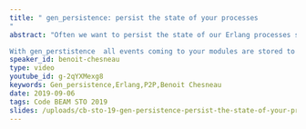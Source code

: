 ```yaml
---
title: " gen_persistence: persist the state of your processes
"
abstract: "Often we want to persist the state of our Erlang processes so that it can be recovered after a crash, started/restarted on demand (via a supervisor or manually) or migrated in the cluster via a storage provider. To solve it I have created a  new small opensource library.

With gen_perstistence  all events coming to your modules are stored to the disk and replayed on the restart but it’s also possible to store a snapshot of the state to reduce the recovery time. An implementation of gen_statem and gen_server with persistence is also provided."
speaker_id: benoit-chesneau
type: video
youtube_id: g-2qYXMexg8
keywords: Gen_persistence,Erlang,P2P,Benoit Chesneau
date: 2019-09-06
tags: Code BEAM STO 2019
slides: /uploads/cb-sto-19-gen-persistence-persist-the-state-of-your-processes-benoit-chesneau-compressed.pdf
---
```


